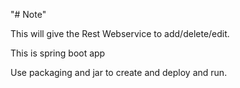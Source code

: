 "# Note" 

This will give the Rest Webservice to add/delete/edit.


This is spring boot app

Use packaging and jar to create and deploy and run.

